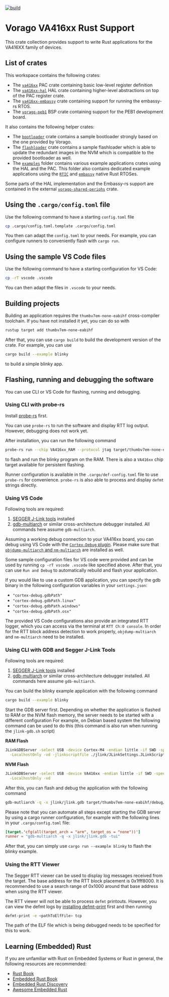 [![build](https://github.com/us-irs/va416xx-rs/actions/workflows/ci.yml/badge.svg)](https://github.com/us-irs/va416xx-rs/actions/workflows/ci.yml)

Vorago VA416xx Rust Support
=========

This crate collection provides support to write Rust applications for the VA416XX family
of devices.

## List of crates

This workspace contains the following crates:

- The [`va416xx`](https://egit.irs.uni-stuttgart.de/rust/va416xx-rs/src/branch/main/va416xx)
  PAC crate containing basic low-level register definition
- The [`va416xx-hal`](https://egit.irs.uni-stuttgart.de/rust/va416xx-rs/src/branch/main/va416xx-hal)
  HAL crate containing higher-level abstractions on top of the PAC register crate.
- The [`va416xx-embassy`](https://egit.irs.uni-stuttgart.de/rust/va416xx-rs/src/branch/main/va416xx-embassy)
  crate containing support for running the embassy-rs RTOS.
- The [`vorago-peb1`](https://egit.irs.uni-stuttgart.de/rust/va416xx-rs/src/branch/main/vorago-peb1)
  BSP crate containing support for the PEB1 development board.

It also contains the following helper crates:

- The [`bootloader`](https://egit.irs.uni-stuttgart.de/rust/va416xx-rs/src/branch/main/bootloader)
  crate contains a sample bootloader strongly based on the one provided by Vorago.
- The [`flashloader`](https://egit.irs.uni-stuttgart.de/rust/va416xx-rs/src/branch/main/flashloader)
  crate contains a sample flashloader which is able to update the redundant images in the NVM which
  is compatible to the provided bootloader as well.
- The [`examples`](https://egit.irs.uni-stuttgart.de/rust/va416xx-rs/src/branch/main/examples)
  folder contains various example applications crates using the HAL and the PAC.
  This folder also contains dedicated example applications using the
  [`RTIC`](https://rtic.rs/2/book/en/) and [`embassy`](https://github.com/embassy-rs/embassy)
  native Rust RTOSes.

Some parts of the HAL implementation and the Embassy-rs support are contained in the external
[`vorago-shared-periphs`](https://egit.irs.uni-stuttgart.de/rust/vorago-shared-periphs) crate.

## Using the `.cargo/config.toml` file

Use the following command to have a starting `config.toml` file

```sh
cp .cargo/config.toml.template .cargo/config.toml
```

You then can adapt the `config.toml` to your needs. For example, you can configure runners
to conveniently flash with `cargo run`.

## Using the sample VS Code files

Use the following command to have a starting configuration for VS Code:

```sh
cp -rT vscode .vscode
```

You can then adapt the files in `.vscode` to your needs.

## Building projects

Building an application requires the `thumbv7em-none-eabihf` cross-compiler toolchain.
If you have not installed it yet, you can do so with

```sh
rustup target add thumbv7em-none-eabihf
```

After that, you can use `cargo build` to build the development version of the crate.
For example, you can use

```sh
cargo build --example blinky
```

to build a simple blinky app.

## Flashing, running and debugging the software

You can use CLI or VS Code for flashing, running and debugging.

### Using CLI with probe-rs

Install [probe-rs](https://probe.rs/docs/getting-started/installation/) first.

You can use `probe-rs` to run the software and display RTT log output. However, debugging does not
work yet.

After installation, you can run the following command

```sh
probe-rs run --chip VA416xx_RAM --protocol jtag target/thumbv7em-none-eabihf/debug/examples/blinky
```

to flash and run the blinky program on the RAM. There is also a `VA416xx` chip target
available for persistent flashing.

Runner configuration is available in the `.cargo/def-config.toml` file to use `probe-rs` for
convenience. `probe-rs` is also able to process and display `defmt` strings directly.

### Using VS Code

Following tools are required:

1. [SEGGER J-Link tools](https://www.segger.com/downloads/jlink/) installed
2. [gdb-multiarch](https://packages.debian.org/sid/gdb-multiarch) or similar
   cross-architecture debugger installed. All commands here assume `gdb-multiarch`.

Assuming a working debug connection to your VA416xx board, you can debug using VS Code with
the [`Cortex-Debug` plugin](https://marketplace.visualstudio.com/items?itemName=marus25.cortex-debug).
Please make sure that [`objdump-multiarch` and `nm-multiarch`](https://forums.raspberrypi.com/viewtopic.php?t=333146)
are installed as well.

Some sample configuration files for VS code were provided and can be used by running
`cp -rT vscode .vscode` like specified above. After that, you can use `Run and Debug`
to automatically rebuild and flash your application.

If you would like to use a custom GDB application, you can specify the gdb binary in the following
configuration variables in your `settings.json`:

- `"cortex-debug.gdbPath"`
- `"cortex-debug.gdbPath.linux"`
- `"cortex-debug.gdbPath.windows"`
- `"cortex-debug.gdbPath.osx"`

The provided VS Code configurations also provide an integrated RTT logger, which you can access
via the terminal at `RTT Ch:0 console`. In order for the RTT block address detection to
work properly, `objdump-multiarch` and `nm-multiarch` need to be installed.

### Using CLI with GDB and Segger J-Link Tools

Following tools are required:

1. [SEGGER J-Link tools](https://www.segger.com/downloads/jlink/) installed
2. [gdb-multiarch](https://packages.debian.org/sid/gdb-multiarch) or similar
   cross-architecture debugger installed. All commands here assume `gdb-multiarch`.

You can build the blinky example application with the following command

```sh
cargo build --example blinky
```

Start the GDB server first. Depending on whether the application is flashed to RAM or the NVM
flash memory, the server needs to be started with a different configuration
For example, on Debian based system the following command can be used to do this (this command
is also run when running the `jlink-gdb.sh` script)

**RAM Flash**

```sh
JLinkGDBServer -select USB -device Cortex-M4 -endian little -if SWD -speed 2000 \
  -LocalhostOnly -vd -jlinkscriptfile ./jlink/JLinkSettings.JLinkScript
```

**NVM Flash**

```sh
JLinkGDBServer -select USB -device VA416xx -endian little -if SWD -speed 2000 \
  -LocalhostOnly -vd
```

After this, you can flash and debug the application with the following command

```sh
gdb-mutliarch -q -x jlink/jlink.gdb target/thumbv7em-none-eabihf/debug/examples/blinky
```

Please note that you can automate all steps except starting the GDB server by using a cargo
runner configuration, for example with the following lines in your `.cargo/config.toml` file:

```toml
[target.'cfg(all(target_arch = "arm", target_os = "none"))']
runner = "gdb-multiarch -q -x jlink/jlink.gdb -tui"
```

After that, you can simply use `cargo run --example blinky` to flash the blinky
example.

### Using the RTT Viewer

The Segger RTT viewer can be used to display log messages received from the target. The base
address for the RTT block placement is 0x1fff8000. It is recommended to use a search range of
0x1000 around that base address when using the RTT viewer.

The RTT viewer will not be able to process `defmt` printouts. However, you can view the defmt
logs by [installing defmt-print](https://crates.io/crates/defmt-print) first and then running

```sh
defmt-print -e <pathToElfFile> tcp
```

The path of the ELF file which is being debugged needs to be specified for this to work.

## Learning (Embedded) Rust

If you are unfamiliar with Rust on Embedded Systems or Rust in general, the following resources
are recommended:

- [Rust Book](https://doc.rust-lang.org/book/)
- [Embedded Rust Book](https://docs.rust-embedded.org/book/)
- [Embedded Rust Discovery](https://docs.rust-embedded.org/discovery/microbit/)
- [Awesome Embedded Rust](https://github.com/rust-embedded/awesome-embedded-rust)
